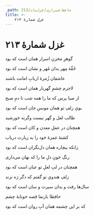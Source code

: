 ```yaml
---
_path: حافظ-شیرازی/غزلیات/213
title: >-
    غزل شمارهٔ ۲۱۳
---
```

# غزل شمارهٔ ۲۱۳

<div class="b" id="bn1"><div class="m1"><p>گوهرِ مخزنِ اسرار همان است که بود</p></div>
<div class="m2"><p>حُقِّهٔ مِهر بدان مُهر و نشان است که بود</p></div></div>
<div class="b" id="bn2"><div class="m1"><p>عاشقان زُمرهٔ اربابِ امانت باشند</p></div>
<div class="m2"><p>لاجرم چشمِ گهربار همان است که بود</p></div></div>
<div class="b" id="bn3"><div class="m1"><p>از صبا پرس که ما را همه شب تا دمِ صبح</p></div>
<div class="m2"><p>بویِ زلفِ تو همان مونسِ جان است که بود</p></div></div>
<div class="b" id="bn4"><div class="m1"><p>طالب لعل و گهر نیست وگرنه خورشید</p></div>
<div class="m2"><p>همچنان در عملِ معدن و کان است که بود</p></div></div>
<div class="b" id="bn5"><div class="m1"><p>کشتهٔ غمزهٔ خود را به زیارت دریاب</p></div>
<div class="m2"><p>زانکه بیچاره همان دل‌نگران است که بود</p></div></div>
<div class="b" id="bn6"><div class="m1"><p>رنگِ خونِ دلِ ما را که نهان می‌داری</p></div>
<div class="m2"><p>همچنان در لبِ لعلِ تو عیان است که بود</p></div></div>
<div class="b" id="bn7"><div class="m1"><p>زلفِ هندویِ تو گفتم که دگر رَه نزند</p></div>
<div class="m2"><p>سال‌ها رفت و بدان سیرت و سان است که بود</p></div></div>
<div class="b" id="bn8"><div class="m1"><p>حافظا بازنما قصه خونابهٔ چشم</p></div>
<div class="m2"><p>که بر این چشمه همان آبِ روان است که بود</p></div></div>
